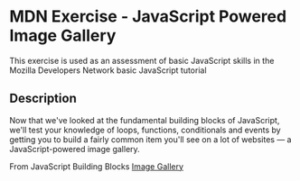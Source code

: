 # MDN Exercise - JavaScript Powered Image Gallery   

This exercise is used as an assessment of basic JavaScript skills in the Mozilla Developers Network basic JavaScript tutorial  

## Description  

Now that we've looked at the fundamental building blocks of JavaScript, we'll test your knowledge of loops, functions, conditionals and events by getting you to build a fairly common item you'll see on a lot of websites — a JavaScript-powered image gallery.  

From JavaScript Building Blocks [Image Gallery](https://developer.mozilla.org/en-US/docs/Learn/JavaScript/Building_blocks/Image_gallery)
